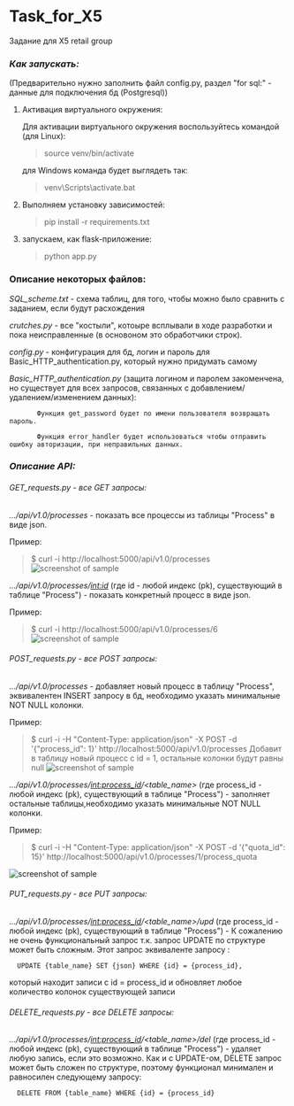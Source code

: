 # Task_for_X5
Задание для X5 retail group



### ***Как запускать:***

(Предварительно нужно заполнить файл config.py, раздел "for sql:" - данные для подключения бд (Postgresql))

1. Активация виртуального окружения:

   Для активации виртуального окружения воспользуйтесь командой (для Linux):

    >source venv/bin/activate

   для Windows команда будет выглядеть так:

    >venv\Scripts\activate.bat

2. Выполняем установку зависимостей:
    >pip install -r requirements.txt

3. запускаем, как flask-приложение:

    >python app.py
 
### **Описание некоторых файлов:**
 
 _SQL_scheme.txt_ - схема таблиц, для того, чтобы можно было сравнить с заданием, если будут расхождения
 
 _crutches.py_ - все "костыли", котоыре всплывали в ходе разработки и пока неисправленные (в основоном это обработчики строк).
 
 _config.py_ - конфигурация для бд, логин и пароль для Basic_HTTP_authentication.py, который нужно придумать самому
 
 _Basic_HTTP_authentication.py_ (защита логином и паролем закоменчена, но существует для всех запросов, связанных с добавлением/удалением/изменением данных): 
 
           Функция get_password будет по имени пользователя возвращать пароль.

           Функция error_handler будет использоваться чтобы отправить ошибку авторизации, при неправильных данных.
           
### ***Описание API:***

###### GET_requests.py - все GET запросы:


_.../api/v1.0/processes_ - показать все процессы из таблицы "Process" в виде json.

Пример:
>$ curl -i http://localhost:5000/api/v1.0/processes
        ![screenshot of sample](https://i.imgur.com/tMsdjzg.png)

_.../api/v1.0/processes/<int:id>_ (где id - любой индекс (pk), существующий в таблице "Process") - показать конкретный процесс в виде json. 

Пример:
>$ curl -i http://localhost:5000/api/v1.0/processes/6
        ![screenshot of sample](https://i.imgur.com/d674QzC.png)
        
###### POST_requests.py - все POST запросы:


_.../api/v1.0/processes_ - добавляет новый процесс в таблицу "Process", эквивалентен INSERT запросу в бд, необходимо указать минимальные NOT NULL колонки.

Пример:
>$ curl -i -H "Content-Type: application/json" -X POST -d '{"process_id": 1}' http://localhost:5000/api/v1.0/processes
Добавит в таблицу новый процесс с id = 1, остальные колонки будут равны null
                     ![screenshot of sample](https://i.imgur.com/CcqVdBa.png)

_.../api/v1.0/processes/<int:process_id>/<table_name>_ (где process_id - любой индекс (pk), существующий в таблице "Process") - заполняет остальные таблицы,необходимо указать минимальные NOT NULL колонки.
 
Пример:
>$ curl -i -H "Content-Type: application/json" -X POST -d '{"quota_id": 15}' http://localhost:5000/api/v1.0/processes/1/process_quota

![screenshot of sample](https://i.imgur.com/hZUJ2yl.png)

###### PUT_requests.py - все PUT запросы:

_.../api/v1.0/processes/<int:process_id>/<table_name>/upd_ (где process_id - любой индекс (pk), существующий в таблице "Process") - 
К сожалению не очень функциональный запрос т.к. запрос UPDATE по структуре может быть сложным. Этот запрос эквиваленте запросу :
      
      UPDATE {table_name} SET {json} WHERE {id} = {process_id},
      
который находит записи с id = process_id и обновляет любое количество колонок существующей записи

###### DELETE_requests.py - все DELETE запросы:

_.../api/v1.0/processes/<int:process_id>/<table_name>/del_ (где process_id - любой индекс (pk), существующий в таблице "Process") - удаляет любую запись, если это возможно.
Как и с UPDATE-ом, DELETE запрос может быть сложен по структуре, поэтому функционал минимален и равносилен следующему запросу:

      DELETE FROM {table_name} WHERE {id} = {process_id}


 
           
           
